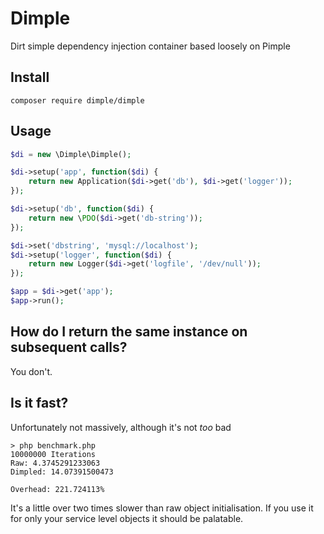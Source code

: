 # Dimple

Dirt simple dependency injection container based loosely on Pimple

## Install

    composer require dimple/dimple

## Usage

```php
$di = new \Dimple\Dimple();

$di->setup('app', function($di) {
    return new Application($di->get('db'), $di->get('logger'));
});

$di->setup('db', function($di) {
    return new \PDO($di->get('db-string'));
});

$di->set('dbstring', 'mysql://localhost');
$di->setup('logger', function($di) {
    return new Logger($di->get('logfile', '/dev/null'));
});

$app = $di->get('app');
$app->run();
```

## How do I return the same instance on subsequent calls?

You don't.

## Is it fast?

Unfortunately not massively, although it's not *too* bad

```
> php benchmark.php
10000000 Iterations
Raw: 4.3745291233063
Dimpled: 14.07391500473

Overhead: 221.724113%
```

It's a little over two times slower than raw object initialisation.
If you use it for only your service level objects it should be palatable.

